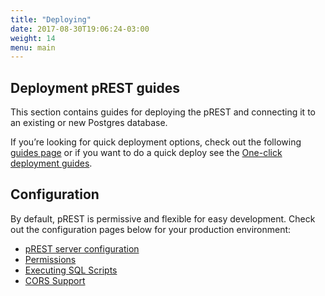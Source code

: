 ```yaml
---
title: "Deploying"
date: 2017-08-30T19:06:24-03:00
weight: 14
menu: main
---
```


## Deployment pREST guides

This section contains guides for deploying the pREST and connecting it to an existing or new Postgres database.

If you’re looking for quick deployment options, check out the following [guides page](/deployment/deployment-guides/) or if you want to do a quick deploy see the [One-click deployment guides](/deployment/deployment-guides/#one-click-deployment-options).

## Configuration

By default, pREST is permissive and flexible for easy development. Check out the configuration pages below for your production environment:

- [pREST server configuration](/configurations/)
- [Permissions](/permissions/)
- [Executing SQL Scripts](/executing-sql-scripts/)
- [CORS Support](/cors-support/)
